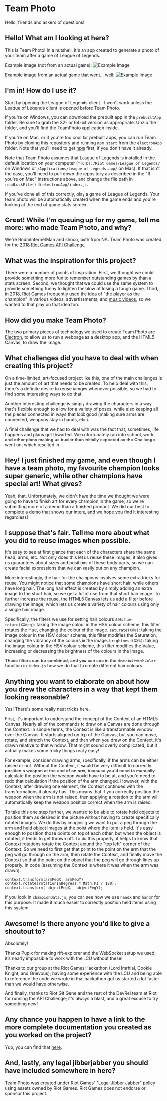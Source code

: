 # Team Photo

Hello, friends and askers of questions!

## Hello! What am I looking at here?

This is Team Photo! In a nutshell, it's an app created to generate a photo of your team after a game of League of Legends.

Example image (not from an actual game):
![Example Image](https://raw.githubusercontent.com/red3141/api-challenge-2018/master/exampleImage1.png)

Example image from an actual game that went... well:
![Example Image](https://raw.githubusercontent.com/red3141/api-challenge-2018/master/actualGameImage.png)



## I'm in! How do I use it?

Start by opening the League of Legends client. It won't work unless the League of Legends client is opened before Team Photo.

If you're on Windows, you can download the prebuilt app in the `prebuiltApp` folder. Be sure to grab the 32- or 64-bit version as appropriate. Unzip the folder, and you'll find the TeamPhoto application inside.

If you're on Mac, or if you're too cool for prebuilt apps, you can run Team Photo by cloning this repository and running `npm start` from the `electronApp` folder. Note that you'll need to get [npm](https://www.npmjs.com/get-npm) first, if you don't have it already.

Note that Team Photo assumes that League of Legends is installed in the default location on your computer (`"(C|D):/Riot Games/League of Legends/` on Windows or `/Applications/League of Legends.app/` on Mac). If that isn't the case, you'll need to pull down the repository as described in the "If you're on Mac" instructions above, and change the file path in `readLockFile()` in `electronApp/index.js`.

If you've done all of this correctly, play a game of League of Legends. Your team photo will be automatically created when the game ends and you're looking at the end of game stats screen.

## Great! While I'm queuing up for my game, tell me more: who made Team Photo, and why?

We're RndmInternetMan and shoco, both from NA. Team Photo was created for the [2018 Riot Games API Challenge](https://www.riotgames.com/en/DevRel/the-riot-games-api-challenge-2018).

## What was the inspiration for this project?

There were a number of points of inspiration. First, we thought we could provide something more fun to remember outstanding games by than a stats screen. Second, we thought that we could use the same system to provide something funny to lighten the blow of losing a tough game. Third, in 2018, Riot Games frequently used the idea of "the player as the champion" in various videos, advertisements, and [music videos](https://www.youtube.com/watch?v=fB8TyLTD7EE), so we wanted to that play on that idea too.

## How did you make Team Photo?

The two primary pieces of technology we used to create Team Photo are [Electron](https://electronjs.org/), to allow us to run a webpage as a desktop app, and the HTML5 Canvas, to draw the image.

## What challenges did you have to deal with when creating this project?

On a time-limited, art-focused project like this, one of the main challenges is just the amount of art that needs to be created. To help deal with this, there's a definite desire to reuse iamges whenever possible, so we had to find some interesting ways to do that.

Another interesting challenge is simply drawing the characters in a way that's flexible enough to allow for a variety of poses, while also keeping all the pieces connected in ways that look good (making sure arms are connected, weapons stay in hands, etc.).

A final challenge that we had to deal with was the fact that, sometimes, life happens and plans get thwarted. We unfortunately ran into school, work, and other plans making us busier than initially expected as the Challenge went on, which resulted in--

## Hey! I just finished my game, and even though I have a team photo, my favourite champion looks super generic, while other champions have special art! What gives?

Yeah, that. Unfortunately, we didn't have the time we thought we were going to have to finish art for every champion in the game, so we're submitting more of a demo than a finished product. We did our best to complete a demo that shows our intent, and we hope you find it interesting regardless!

## I suppose that's fair. Tell me more about what you did to reuse images when possible.

It's easy to see at first glance that each of the characters share the same head, arms, etc. Not only does this let us reuse these images, it also gives us guarantees about sizes and positions of these body parts, so we can create facial expressions that we can easily put on any champion.

More interestingly, the hair for the champions involves some extra tricks for reuse. You might notice that some champions have short hair, while others have long hair. The long hair effect is created by simply adding an extra image to the short hair, so we get a lot of use from that short hair image. To further increase the reuse, the HTML5 Canvas lets us add a filter before drawing the image, which lets us create a variety of hair colours using only a single hair image.

Specifically, the filters we use for setting hair colours are:
`hue-rotate(XXdeg)`: taking the image colour in the HSV colour scheme, this filter rotates the Hue, changing the colour of the image.
`saturate(XX%)`: taking the image colour in the HSV colour scheme, this filter modifies the Saturation, changing the vibrancy of the colours in the image.
`brightness(XX%)`: taking the image colour in the HSV colour scheme, this filter modifies the Value, increasing or decreasing the brightness of the colours in the image.

These filters can be combined, and you can see in the `drawHairWithColor` function in `index.js` how we do that to create different hair colours.

## Anything you want to elaborate on about how you drew the characters in a way that kept them looking reasonable?

Yes! There's some really neat tricks here.

First, it's important to understand the concept of the Context of an HTML5 Canvas. Nearly all of the commands to draw on a Canvas are done through the Context. In simple terms, the Context is like a transformable window over the Canvas. It starts aligned on top of the Canvas, but you can move, rotate, and stretch the Context, and then when you draw on the Context, it's drawn relative to that window. That might sound overly complicated, but it actually makes some tricky things really easy!

For example, consider drawing arms, specifically, if the arms can be either raised or not. Without the Context, it would be very difficult to correctly position a weapon at the end of an arm, because you'd need to manually calculate the position the weapon would have to be at, and you'd need to redo that calculation if the position of the arm changed. However, with the Context, after drawing one element, the Context continues with the transformations it already has. This means that if you correctly position the weapon when the arm is not raised, then applying a rotation to the arm will automatically keep the weapon position correct when the arm is raised.

To take this one step further, we wanted to be able to rotate held objects to position them as desired in the picture without having to create specifically rotated images. We do this by imagining we want to put a peg through the arm and held object images at the point where the item is held. It's easy enough to position those points on top of each other, but when the object is rotated, it tends to get thrown off. To do this properly, it helps to know that Context rotations rotate the Context around the "top left" corner of the Context. So we need to first get that point to the point on the arm that the peg will go through on the arm, then rotate the Context, and finally move the Context so that the point on the object that the peg will go through lines up properly. In code (assuming the Context is where it was when the arm was drawn):
```
context.transform(armPegX, armPegY);
context.rotate(rotationInDegress * Math.PI / 180);
context.transform(-objectPegX, -objectPegY);
```

If you look in `championData.js`, you can see how we use `handX` and `handY` for this purpose. It made it much easier to correctly position held items using this system.

## Awesome! Is there anyone you'd like to give a shoutout to?

Absolutely!

Thanks Pupix for making rift-explorer and the WebSocket setup we used; it’s nearly impossible to work with the LCU without these!

Thanks to our group at the Riot Games Hackathon (Lord Imrhial, Cookie Knight, and Grievous); having some experience with the LCU and being able to reference the code we wrote in that hackathon got us started a lot faster than we would have otherwise.

And finally, thanks to Riot Git Gene and the rest of the DevRel team at Riot for running the API Challenge; it's always a blast, and a great excuse to try something new!

## Any chance you happen to have a link to the more complete documentation you created as you worked on the project?

Yup, you can find that [here](https://docs.google.com/document/d/1K3X_EEGKZ8Ezmn1r2sNoF4KDeLytKdtctmRqJZTjnzU/edit?usp=sharing).

## And, lastly, any legal jibberjabber you should have included somewhere in here?

Team Photo was created under Riot Games' "Legal Jibber Jabber" policy using assets owned by Riot Games.  Riot Games does not endorse or sponsor this project.
